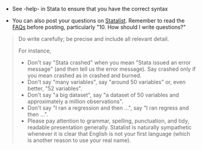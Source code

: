 * See -help- in Stata to ensure that you have the correct syntax

* You can also post your questions on [Statalist](https://www.statalist.org/). Remember to read the [FAQs](https://www.statalist.org/forums/help) before posting, particularly "10. How should I write questions?"

> Do write carefully; be precise and include all relevant detail.
> 
> For instance,
> - Don't say "Stata crashed" when you mean "Stata issued an error message" (and then tell us the error message). Say crashed only if you mean crashed as in crashed and burned.
> - Don't say "many variables", say "around 50 variables" or, even better, "52 variables".
> - Don't say "a big dataset", say "a dataset of 50 variables and approximately a million observations".
> - Don't say "I ran a regression and then ...", say "I ran regress and then ...".
> - Please pay attention to grammar, spelling, punctuation, and tidy, readable presentation generally. Statalist is naturally sympathetic whenever it is clear that English is not your first language (which is another reason to use your real name).


